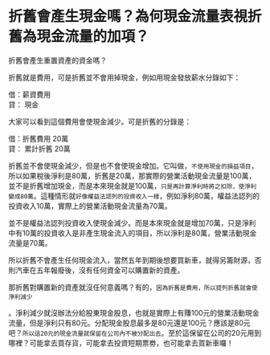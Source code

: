 # 折舊會產生現金嗎？為何現金流量表視折舊為現金流量的加項？


折舊會產生重置資產的資金嗎？

折舊就是費用，可是折舊並不會用掉現金，例如用現金發放薪水分錄如下：

借：薪資費用<br>
貸： 現金<br>

大家可以看到這個費用會使現金減少。可是折舊的分錄是：

借：折舊費用 20萬<br>
貸： 累計折舊 20萬<br>

折舊並不會使現金減少，但是也不會使現金增加。它叫做，`不使用現金的損益項目`，所以如果稅後淨利是80萬，折舊是20萬，那實際的營業活動現金流量是100萬，並不是折舊增加現金，而是本來現金就是100萬，`只是再計算淨利時將之扣除，使淨利變成80萬`。這種情形就`好像權益法認列的投資收入一樣`，例如淨利80萬，權益法認列的投資收入10萬，實際上的營業活動現金流量為70萬。

並不是權益法認列投資收入使現金減少。而是本來現金就是增加70萬，只是淨利中有10萬的投資收入是非產生現金流入的項目，所以淨利是80萬，營業活動現金流量是70萬。

所以折舊不會產生任何現金流入，當然五年到期後想要買新車，就得另籌財源，否則汽車在五年報廢後，沒有任何資金可以購置新的資產。

那折舊對購置新的資產就沒任何意義嗎？有的，`因為折舊是費用，所以提列折舊就會使淨利減少`

。淨利減少就沒辦法分給股東現金股息，也就是實際上有賺100元的營業活動現金流量，但是淨利只有80元。分配現金股息最多是80元還是100元？應該是80元吧？`所以這20元的現金流量就保留在公司內不被分配出去`。至於這保留在公司的20元用到哪裡？可能拿去買存貨，可能拿去投資短期票劵，也可能拿去買新車囉！